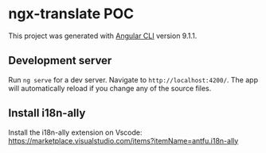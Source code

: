 # ngx-translate POC

This project was generated with [Angular CLI](https://github.com/angular/angular-cli) version 9.1.1.

## Development server

Run `ng serve` for a dev server. Navigate to `http://localhost:4200/`. The app will automatically reload if you change any of the source files.

## Install i18n-ally

Install the i18n-ally extension on Vscode: https://marketplace.visualstudio.com/items?itemName=antfu.i18n-ally
